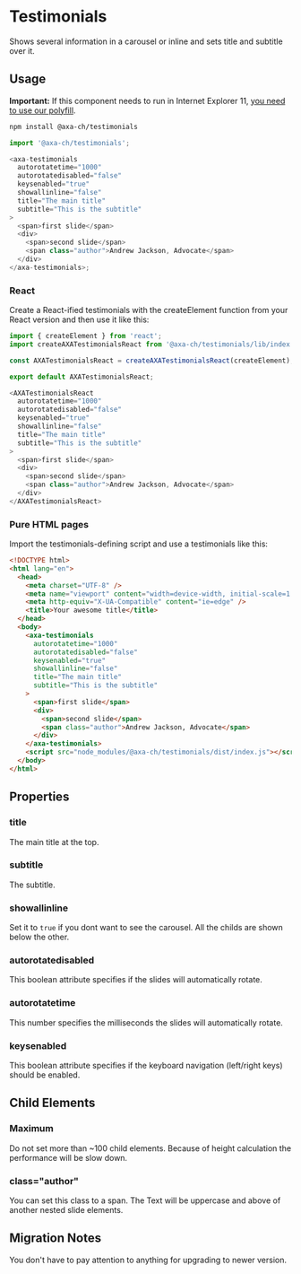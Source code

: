 # Testimonials

Shows several information in a carousel or inline and sets title and subtitle over it.

## Usage

**Important:** If this component needs to run in Internet Explorer 11, [you need to use our polyfill](https://github.com/axa-ch/patterns-library/tree/develop/src/components/05-utils/polyfill).

```bash
npm install @axa-ch/testimonials
```

```js
import '@axa-ch/testimonials';

<axa-testimonials
  autorotatetime="1000"
  autorotatedisabled="false"
  keysenabled="true"
  showallinline="false"
  title="The main title"
  subtitle="This is the subtitle"
>
  <span>first slide</span>
  <div>
    <span>second slide</span>
    <span class="author">Andrew Jackson, Advocate</span>
  </div>
</axa-testimonials>;
```

### React

Create a React-ified testimonials with the createElement function from your React version and then use it like this:

```js
import { createElement } from 'react';
import createAXATestimonialsReact from '@axa-ch/testimonials/lib/index.react';

const AXATestimonialsReact = createAXATestimonialsReact(createElement);

export default AXATestimonialsReact;
```

```js
<AXATestimonialsReact
  autorotatetime="1000"
  autorotatedisabled="false"
  keysenabled="true"
  showallinline="false"
  title="The main title"
  subtitle="This is the subtitle"
>
  <span>first slide</span>
  <div>
    <span>second slide</span>
    <span class="author">Andrew Jackson, Advocate</span>
  </div>
</AXATestimonialsReact>
```

### Pure HTML pages

Import the testimonials-defining script and use a testimonials like this:

```html
<!DOCTYPE html>
<html lang="en">
  <head>
    <meta charset="UTF-8" />
    <meta name="viewport" content="width=device-width, initial-scale=1.0" />
    <meta http-equiv="X-UA-Compatible" content="ie=edge" />
    <title>Your awesome title</title>
  </head>
  <body>
    <axa-testimonials
      autorotatetime="1000"
      autorotatedisabled="false"
      keysenabled="true"
      showallinline="false"
      title="The main title"
      subtitle="This is the subtitle"
    >
      <span>first slide</span>
      <div>
        <span>second slide</span>
        <span class="author">Andrew Jackson, Advocate</span>
      </div>
    </axa-testimonials>
    <script src="node_modules/@axa-ch/testimonials/dist/index.js"></script>
  </body>
</html>
```

## Properties

### title

The main title at the top.

### subtitle

The subtitle.

### showallinline

Set it to `true` if you dont want to see the carousel. All the childs are shown below the other.

### autorotatedisabled

This boolean attribute specifies if the slides will automatically rotate.

### autorotatetime

This number specifies the milliseconds the slides will automatically rotate.

### keysenabled

This boolean attribute specifies if the keyboard navigation (left/right keys) should be enabled.

## Child Elements

### Maximum

Do not set more than ~100 child elements. Because of height calculation the performance will be slow down.

### class="author"

You can set this class to a span. The Text will be uppercase and above of another nested slide elements.

## Migration Notes

You don't have to pay attention to anything for upgrading to newer version.
